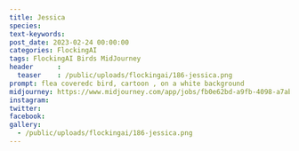 ```yaml
---
title: Jessica
species: 
text-keywords: 
post_date: 2023-02-24 00:00:00
categories: FlockingAI
tags: FlockingAI Birds MidJourney 
header      :
  teaser    : /public/uploads/flockingai/186-jessica.png
prompt: flea coveredc bird, cartoon , on a white background
midjourney: https://www.midjourney.com/app/jobs/fb0e62bd-a9fb-4098-a7ab-b327f0ef843e
instagram: 
twitter: 
facebook: 
gallery: 
  - /public/uploads/flockingai/186-jessica.png
---
```


